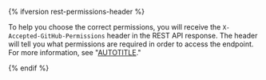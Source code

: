 {% ifversion rest-permissions-header %}

To help you choose the correct permissions, you will receive the `X-Accepted-GitHub-Permissions` header in the REST API response. The header will tell you what permissions are required in order to access the endpoint. For more information, see "[AUTOTITLE](/rest/overview/troubleshooting#resource-not-accessible)."

{% endif %}
